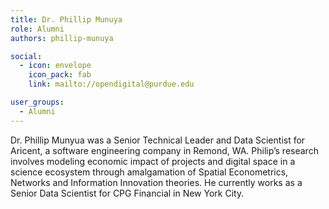 ```yaml
---
title: Dr. Phillip Munuya
role: Alumni
authors: phillip-munuya

social:
  - icon: envelope
    icon_pack: fab
    link: mailto://opendigital@purdue.edu

user_groups:
  - Alumni
---
```

Dr. Phillip Munyua was a Senior Technical Leader and Data Scientist for Aricent, a software engineering company in Remond, WA. Philip’s research involves modeling economic impact of projects and digital space in a science ecosystem through amalgamation of Spatial Econometrics, Networks and Information Innovation theories. He currently works as a Senior Data Scientist for CPG Financial in New York City.
